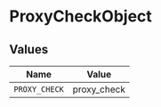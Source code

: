 # ProxyCheckObject


## Values

| Name          | Value         |
| ------------- | ------------- |
| `PROXY_CHECK` | proxy_check   |